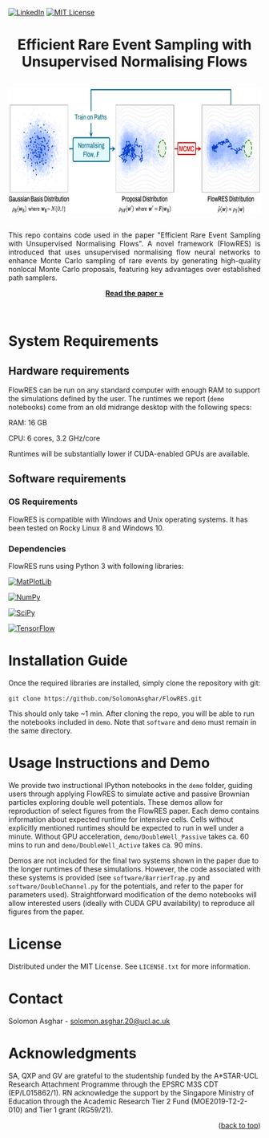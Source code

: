 <a name="readme-top"></a>

[![LinkedIn][linkedin-shield]][linkedin-url]
[![MIT License][license-shield]][license-url]

<div align="center">
  <h1 align="center">Efficient Rare Event Sampling with Unsupervised
Normalising Flows</h1>
  <br />
  <a href="https://github.com/SolomonAsghar/Efficient-Rare-Event-Sampling-with-Unsupervised-Normalising-Flows">
    <img src="FlowRES_Schematic.png" alt="FlowRES workflow schematic" height="250">
  </a>
  <p align="justify">
    <br />
    This repo contains code used in the paper "Efficient Rare Event Sampling with Unsupervised Normalising Flows". A novel framework (FlowRES) is introduced that uses unsupervised normalising flow neural networks to enhance Monte Carlo sampling of rare events by generating high-quality nonlocal Monte Carlo proposals, featuring key advantages over established path samplers. 
    <p align="center">
    <a target="_blank" href="https://arxiv.org/pdf/2401.01072.pdf"><strong>Read the paper »</strong></a>
    </p>
    <br />
  </p>
</div>

# System Requirements
## Hardware requirements
FlowRES can be run on any standard computer with enough RAM to support the simulations defined by the user. The runtimes we report (`demo` notebooks) come from an old midrange desktop with the following specs:

RAM: 16 GB

CPU: 6 cores, 3.2 GHz/core

Runtimes will be substantially lower if CUDA-enabled GPUs are available. 

## Software requirements
### OS Requirements
FlowRES is compatible with Windows and Unix operating systems. It has been tested on Rocky Linux 8 and Windows 10.

### Dependencies
FlowRES runs using Python 3 with following libraries:

[![MatPlotLib][MatPlotLib-badge]][MatPlotLib-url]

[![NumPy][NumPy-badge]][NumPy-url]

[![SciPy][SciPy-badge]][SciPy-url]

[![TensorFlow][TensorFlow-badge]][TensorFlow-url]


# Installation Guide
Once the required libraries are installed, simply clone the repository with git:
```
git clone https://github.com/SolomonAsghar/FlowRES.git
```
This should only take ~1 min. After cloning the repo, you will be able to run the notebooks included in `demo`. Note that `software` and `demo` must remain in the same directory.

# Usage Instructions and Demo

We provide two instructional IPython notebooks in the `demo` folder, guiding users through applying FlowRES to simulate active and passive Brownian particles exploring double well potentials.
These demos allow for reproduction of select figures from the FlowRES paper. Each demo contains information about expected runtime for intensive cells. Cells without explicitly mentioned runtimes should be expected to run in well under a minute. Without GPU acceleration, `demo/DoubleWell_Passive` takes ca. 60 mins to run and `demo/DoubleWell_Active` takes ca. 90 mins.


Demos are not included for the final two systems shown in the paper due to the longer runtimes of these simulations.
However, the code associated with these systems is provided (see `software/BarrierTrap.py` and `software/DoubleChannel.py` for the potentials, and refer to the paper for parameters used). Straightforward modification of the demo notebooks will allow interested users (ideally with CUDA GPU availability) to reproduce all figures from the paper.

<!-- LICENSE -->
# License

Distributed under the MIT License. See `LICENSE.txt` for more information.



<!-- CONTACT -->
# Contact

Solomon Asghar - solomon.asghar.20@ucl.ac.uk


<!-- ACKNOWLEDGMENTS -->
# Acknowledgments

SA, QXP and GV are grateful to the studentship
funded by the A*STAR-UCL Research Attachment Programme through the EPSRC M3S CDT (EP/L015862/1). RN acknowledge the support by the Singapore Ministry of Education through the Academic Research Tier 2 Fund (MOE2019-T2-2-010)
and Tier 1 grant (RG59/21).

<p align="right">(<a href="#readme-top">back to top</a>)</p>



<!-- MARKDOWN LINKS & IMAGES -->
<!-- https://www.markdownguide.org/basic-syntax/#reference-style-links -->
[contributors-shield]: https://img.shields.io/github/contributors/github_username/repo_name.svg?style=for-the-badge
[contributors-url]: https://github.com/github_username/repo_name/graphs/contributors
[forks-shield]: https://img.shields.io/github/forks/github_username/repo_name.svg?style=for-the-badge
[forks-url]: https://github.com/github_username/repo_name/network/members
[stars-shield]: https://img.shields.io/github/stars/github_username/repo_name.svg?style=for-the-badge
[stars-url]: https://github.com/github_username/repo_name/stargazers
[issues-shield]: https://img.shields.io/github/issues/github_username/repo_name.svg?style=for-the-badge
[issues-url]: https://github.com/github_username/repo_name/issues
[license-shield]: https://img.shields.io/github/license/othneildrew/Best-README-Template.svg?style=for-the-badge
[license-url]: https://github.com/SolomonAsghar/Efficient-Rare-Event-Sampling-with-Unsupervised-Normalising-Flows/blob/master/LICENSE.txt
[linkedin-shield]: https://img.shields.io/badge/-LinkedIn-black.svg?style=for-the-badge&logo=linkedin&colorB=555
[linkedin-url]: https://www.linkedin.com/in/solomon-asghar-12b3a0215/
[product-screenshot]: images/screenshot.png
[Next.js]: https://img.shields.io/badge/next.js-000000?style=for-the-badge&logo=nextdotjs&logoColor=white
[Next-url]: https://nextjs.org/
[React.js]: https://img.shields.io/badge/React-20232A?style=for-the-badge&logo=react&logoColor=61DAFB
[React-url]: https://reactjs.org/
[Vue.js]: https://img.shields.io/badge/Vue.js-35495E?style=for-the-badge&logo=vuedotjs&logoColor=4FC08D
[Vue-url]: https://vuejs.org/
[Angular.io]: https://img.shields.io/badge/Angular-DD0031?style=for-the-badge&logo=angular&logoColor=white
[Angular-url]: https://angular.io/
[Svelte.dev]: https://img.shields.io/badge/Svelte-4A4A55?style=for-the-badge&logo=svelte&logoColor=FF3E00
[Svelte-url]: https://svelte.dev/
[Laravel.com]: https://img.shields.io/badge/Laravel-FF2D20?style=for-the-badge&logo=laravel&logoColor=white
[Laravel-url]: https://laravel.com
[Bootstrap.com]: https://img.shields.io/badge/Bootstrap-563D7C?style=for-the-badge&logo=bootstrap&logoColor=white
[Bootstrap-url]: https://getbootstrap.com
[JQuery.com]: https://img.shields.io/badge/jQuery-0769AD?style=for-the-badge&logo=jquery&logoColor=white
[JQuery-url]: https://jquery.com 
[Python-badge]: https://img.shields.io/badge/python-3670A0?style=for-the-badge&logo=python&logoColor=ffdd54
[Python-url]: https://www.python.org/
[NumPy-badge]: https://img.shields.io/badge/numpy-%23013243.svg?style=for-the-badge&logo=numpy&logoColor=white
[NumPy-url]: https://numpy.org/
[TensorFlow-badge]: https://img.shields.io/badge/TensorFlow-%23FF6F00.svg?style=for-the-badge&logo=TensorFlow&logoColor=white
[TensorFlow-url]: https://www.tensorflow.org/
[Keras-badge]: https://img.shields.io/badge/Keras-%23D00000.svg?style=for-the-badge&logo=Keras&logoColor=white
[Keras-url]: https://keras.io/
[SciPy-badge]: https://img.shields.io/badge/SciPy-%230C55A5.svg?style=for-the-badge&logo=scipy&logoColor=%white
[SciPy-url]: https://scipy.org/
[MatPlotLib-badge]: https://img.shields.io/badge/Matplotlib-%23ffffff.svg?style=for-the-badge&logo=Matplotlib&logoColor=black
[MatPlotLib-url]: https://matplotlib.org/
